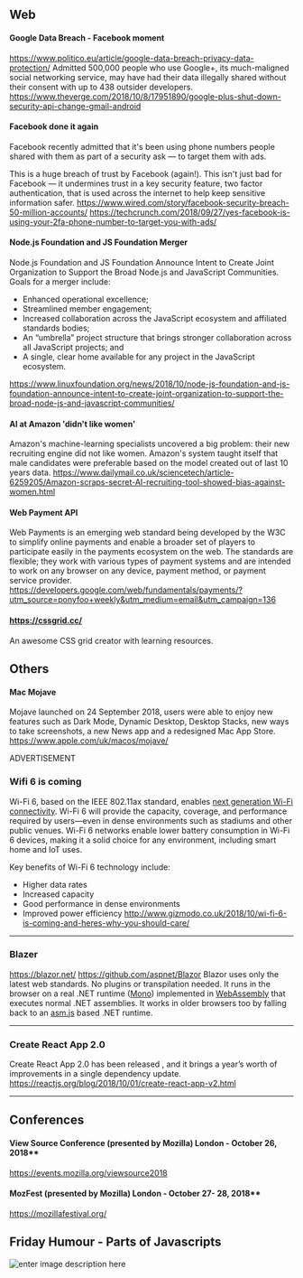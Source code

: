 ## Web

#### Google Data Breach - Facebook moment
https://www.politico.eu/article/google-data-breach-privacy-data-protection/
Admitted 500,000 people who use Google+, its much-maligned social networking service, may have had their data illegally shared without their consent with up to 438 outsider developers.
https://www.theverge.com/2018/10/8/17951890/google-plus-shut-down-security-api-change-gmail-android

#### Facebook done it again
Facebook  recently admitted that it's been using phone numbers people shared with them as part of a security ask — to target them with ads.

This is a huge breach of trust by  Facebook  (again!). This isn't just bad for  Facebook  — it undermines trust in a key security feature, two factor authentication, that is used across the internet to help keep sensitive information safer.
https://www.wired.com/story/facebook-security-breach-50-million-accounts/
https://techcrunch.com/2018/09/27/yes-facebook-is-using-your-2fa-phone-number-to-target-you-with-ads/

#### Node.js Foundation and JS Foundation Merger
Node.js Foundation and JS Foundation Announce Intent to Create Joint Organization to Support the Broad Node.js and JavaScript Communities.
Goals for a merger include:
-   Enhanced operational excellence;
-   Streamlined member engagement;
-   Increased collaboration across the JavaScript ecosystem and affiliated standards bodies;
-   An “umbrella” project structure that brings stronger collaboration across all JavaScript projects; and
-   A single, clear home available for any project in the JavaScript ecosystem.

https://www.linuxfoundation.org/news/2018/10/node-js-foundation-and-js-foundation-announce-intent-to-create-joint-organization-to-support-the-broad-node-js-and-javascript-communities/

#### AI at Amazon 'didn't like women'
Amazon's machine-learning specialists uncovered a big problem: their new recruiting engine did not like women. Amazon's system taught itself that male candidates were preferable based on the model created out of last 10 years data.
https://www.dailymail.co.uk/sciencetech/article-6259205/Amazon-scraps-secret-AI-recruiting-tool-showed-bias-against-women.html

#### Web Payment API
Web Payments is an emerging web standard being developed by the W3C to simplify online payments and enable a broader set of players to participate easily in the payments ecosystem on the web. The standards are flexible; they work with various types of payment systems and are intended to work on any browser on any device, payment method, or payment service provider.
https://developers.google.com/web/fundamentals/payments/?utm_source=ponyfoo+weekly&utm_medium=email&utm_campaign=136

#### https://cssgrid.cc/
An awesome CSS grid creator with learning resources.


## Others

#### Mac Mojave
Mojave launched on 24 September 2018, users were able to enjoy new features such as Dark Mode, Dynamic Desktop, Desktop Stacks, new ways to take screenshots, a new News app and a redesigned Mac App Store.
https://www.apple.com/uk/macos/mojave/

ADVERTISEMENT

### Wifi 6 is coming
Wi-Fi 6, based on the IEEE 802.11ax standard, enables  [next generation Wi-Fi connectivity](https://www.wi-fi.org/discover-wi-fi/next-generation-wi-fi). Wi-Fi 6 will provide the capacity, coverage, and performance required by users—even in dense environments such as stadiums and other public venues. Wi-Fi 6 networks enable lower battery consumption in Wi-Fi 6 devices, making it a solid choice for any environment, including smart home and IoT uses.

Key benefits of Wi-Fi 6 technology include:
-   Higher data rates
-   Increased capacity
-   Good performance in dense environments
-   Improved power efficiency
http://www.gizmodo.co.uk/2018/10/wi-fi-6-is-coming-and-heres-why-you-should-care/

***

### Blazer
https://blazor.net/
https://github.com/aspnet/Blazor
Blazor uses only the latest web standards. No plugins or transpilation needed. It runs in the browser on a real .NET runtime ([Mono](http://www.mono-project.com/news/2017/08/09/hello-webassembly/)) implemented in [WebAssembly](http://webassembly.org/) that executes normal .NET assemblies. It works in older browsers too by falling back to an [asm.js](http://asmjs.org/) based .NET runtime.
***
### Create React App 2.0
Create React App 2.0 has been released , and it brings a year’s worth of improvements in a single dependency update.
https://reactjs.org/blog/2018/10/01/create-react-app-v2.html
***

## Conferences

#### View Source Conference (presented by  Mozilla) London - October 26, 2018** 
https://events.mozilla.org/viewsource2018

#### MozFest (presented by  Mozilla) London - October 27- 28, 2018**
https://mozillafestival.org/



## Friday Humour - Parts of Javascripts



![enter image description here](https://i.pinimg.com/564x/12/20/80/122080939ec1f70d5dcb8e24580dd373.jpg)


